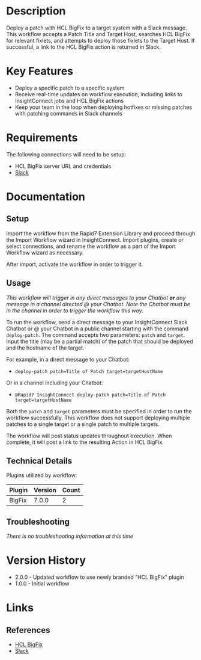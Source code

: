 # Description

Deploy a patch with HCL BigFix to a target system with a Slack message. This workflow accepts a Patch Title and Target Host, searches HCL BigFix for relevant fixlets, and attempts to deploy those fixlets to the Target Host. If successful, a link to the HCL BigFix action is returned in Slack.

# Key Features

* Deploy a specific patch to a specific system
* Receive real-time updates on workflow execution, including links to InsightConnect jobs and HCL BigFix actions
* Keep your team in the loop when deploying hotfixes or missing patches with patching commands in Slack channels

# Requirements

The following connections will need to be setup: 

* HCL BigFix server URL and credentials
* [Slack](https://insightconnect.help.rapid7.com/docs/configure-slack-for-chatops)

# Documentation

## Setup

Import the workflow from the Rapid7 Extension Library and proceed through the Import Workflow wizard in InsightConnect. Import plugins, create or select connections, and rename the workflow as a part of the Import Workflow wizard as necessary.

After import, activate the workflow in order to trigger it.

## Usage

*This workflow will trigger in any direct messages to your Chatbot **or** any message in a channel directed @ your Chatbot. Note the Chatbot must be in the channel in order to trigger the workflow this way.*

To run the workflow, send a direct message to your InsightConnect Slack Chatbot or @ your Chatbot in a public channel starting with the command `deploy-patch`. The command accepts two parameters: `patch` and `target`. Input the title (may be a partial match) of the patch that should be deployed and the hostname of the target.

For example, in a direct message to your Chatbot:
* `deploy-patch patch=Title of Patch target=targetHostName`

Or in a channel including your Chatbot:
* `@Rapid7 InsightConnect deploy-patch patch=Title of Patch target=targetHostName`

Both the `patch` and `target` parameters must be specified in order to run the workflow successfully. This workflow does not support deploying multiple patches to a single target or a single patch to multiple targets.

The workflow will post status updates throughout execution. When complete, it will post a link to the resulting Action in HCL BigFix.

## Technical Details

Plugins utilized by workflow:

|Plugin|Version|Count|
|----|----|--------|
|BigFix|7.0.0|2|

## Troubleshooting

_There is no troubleshooting information at this time_

# Version History

* 2.0.0 - Updated workflow to use newly branded "HCL BigFix" plugin
* 1.0.0 - Initial workflow

# Links

## References

* [HCL BigFix](https://bigfix.com)
* [Slack](https://slack.com)
